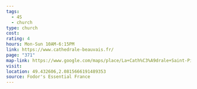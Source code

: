 ```yaml
---
tags:
  - 4S
  - church
type: church
cost: 
rating: 4
hours: Mon-Sun 10AM-6:15PM
link: https://www.cathedrale-beauvais.fr/
page: "371"
map-link: https://www.google.com/maps/place/La+Cath%C3%A9drale+Saint-Pierre/@49.4325763,2.0788552,17z/data=!3m1!4b1!4m6!3m5!1s0x47e706cdccb825ab:0x5ce9b9b5886ca4e5!8m2!3d49.4325728!4d2.0814301!16zL20vMDVxXzU1?entry=ttu&g_ep=EgoyMDI0MDkxOC4xIKXMDSoASAFQAw%3D%3D
visit: 
location: 49.432606,2.0815666191489353
source: Fodor's Essential France
---
```

